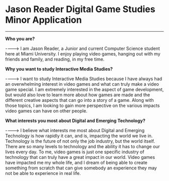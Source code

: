 <html>
<head>
<link href="style.css" type="text/css" rel="stylesheet">
</head>

<body>
<div id="main">
<h1> Jason Reader Digital Game Studies Minor Application</h1>
<hr>
<p> <b> Who you are? </b> </p>
<p>----> I am Jason Reader, a Junior and current Computer Science student here at Miami University. I enjoy playing video games,
 hanging out with my friends and family, and reading, in my free time.</p>
<p> <b> Why you want to study Interactive Media Studies? </b> </p>
<p>----> I want to study Interactive Media Studies because I have always had an overwhelming interest in video games and 
what can truly make a video game special. I am extremely interested in the aspect of game development, but would also love to
learn more about how games are made and the different creative aspects that can go into a story of a game. Along with those topics,
I am looking to gain more perspective on the various impacts video games can have on other people.</p>
<p> <b> What interests you most about Digital and Emerging Technology? </b> </p>
<p>----> I believe what interests me most about Digital and Emerging Technology is how rapidly it can, and is, impacting the world we live in. Technology
is the future of not only the job industry, but the world itself. There are so many levels to technology and the ability it has to change our lives every day. To me,
video games is just one specific industry of technology that can truly have a great impact in our world. Video games have impacted me my whole life, and I 
dream of being able to create something from scratch that can give somebody an experience they may not be able to experience in real life.</p>
</div>
</body>
</html>
